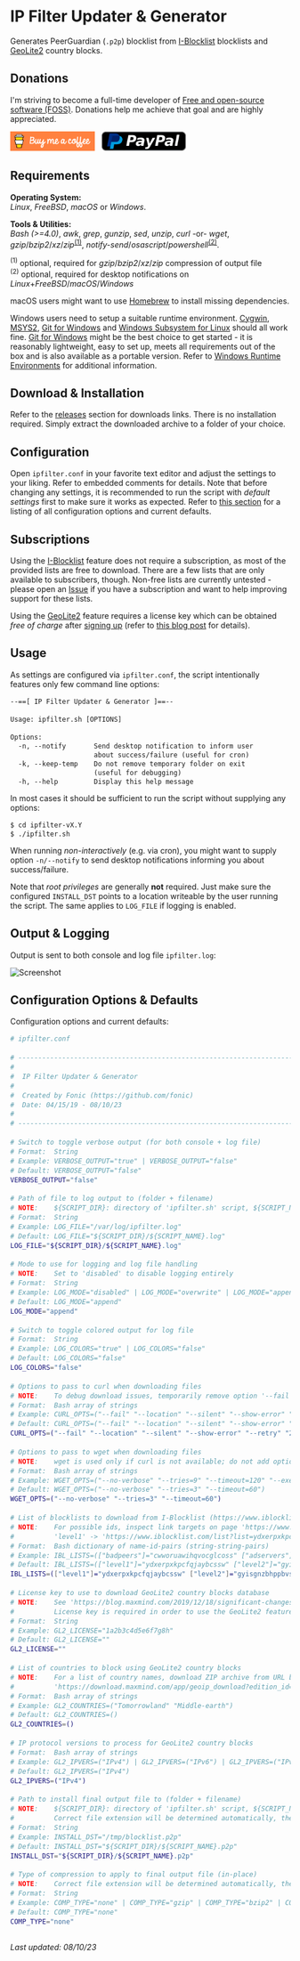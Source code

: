 # IP Filter Updater &amp; Generator
Generates PeerGuardian (`.p2p`) blocklist from [I-Blocklist](https://www.iblocklist.com/) blocklists and [GeoLite2](https://dev.maxmind.com/geoip/geoip2/geolite2/) country blocks.

## Donations
I'm striving to become a full-time developer of [Free and open-source software (FOSS)](https://en.wikipedia.org/wiki/Free_and_open-source_software). Donations help me achieve that goal and are highly appreciated.

<a href="https://www.buymeacoffee.com/fonic"><img src="https://raw.githubusercontent.com/fonic/donate-buttons/main/buymeacoffee-button.png" alt="Buy Me A Coffee" height="35"></a>&nbsp;&nbsp;&nbsp;<a href="https://paypal.me/fonicmaxxim"><img src="https://raw.githubusercontent.com/fonic/donate-buttons/main/paypal-button.png" alt="Donate via PayPal" height="35"></a>

## Requirements
**Operating System:**<br/>
_Linux_, _FreeBSD_, _macOS_ or _Windows_.

**Tools & Utilities:**<br/>
_Bash (>=4.0)_, _awk_, _grep_, _gunzip_, _sed_, _unzip_, _curl_ -or- _wget_, _gzip_/_bzip2_/_xz_/_zip_<sup>[(1)](#footnote1)</sup>, _notify-send_/_osascript_/_powershell_<sup>[(2)](#footnote2)</sup>.

<sup><a name="footnote1">(1)</a></sup> optional, required for _gzip_/_bzip2_/_xz_/_zip_ compression of output file<br/>
<sup><a name="footnote2">(2)</a></sup> optional, required for desktop notifications on _Linux_+_FreeBSD_/_macOS_/_Windows_<br/>

macOS users might want to use [Homebrew](https://brew.sh/) to install missing dependencies.

Windows users need to setup a suitable runtime environment. [Cygwin](https://www.cygwin.com/), [MSYS2](https://www.msys2.org/), [Git for Windows](https://git-scm.com/download/win) and [Windows Subsystem for Linux](https://learn.microsoft.com/en-us/windows/wsl/about) should all work fine. [Git for Windows](https://git-scm.com/download/win) might be the best choice to get started - it is reasonably lightweight, easy to set up, meets all requirements out of the box and is also available as a portable version. Refer to [Windows Runtime Environments](https://github.com/fonic/ipfilter/blob/master/Windows%20Runtime%20Environments.md) for additional information.

## Download & Installation
Refer to the [releases](https://github.com/fonic/ipfilter/releases) section for downloads links. There is no installation required. Simply extract the downloaded archive to a folder of your choice.

## Configuration
Open `ipfilter.conf` in your favorite text editor and adjust the settings to your liking. Refer to embedded comments for details. Note that before changing any settings, it is recommended to run the script with *default settings* first to make sure it works as expected. Refer to [this section](#configuration-options--defaults) for a listing of all configuration options and current defaults.

## Subscriptions
Using the [I-Blocklist](https://www.iblocklist.com/) feature does not require a subscription, as most of the provided lists are free to download. There are a few lists that are only available to subscribers, though. Non-free lists are currently untested - please open an [Issue](https://github.com/fonic/ipfilter/issues) if you have a subscription and want to help improving support for these lists.

Using the [GeoLite2](https://dev.maxmind.com/geoip/geoip2/geolite2/) feature requires a license key which can be obtained *free of charge* after [signing up](https://www.maxmind.com/en/geolite2/signup) (refer to [this blog post](https://blog.maxmind.com/2019/12/18/significant-changes-to-accessing-and-using-geolite2-databases/) for details).

## Usage
As settings are configured via `ipfilter.conf`, the script intentionally features only few command line options:
```
--==[ IP Filter Updater & Generator ]==--

Usage: ipfilter.sh [OPTIONS]

Options:
  -n, --notify       Send desktop notification to inform user
                     about success/failure (useful for cron)
  -k, --keep-temp    Do not remove temporary folder on exit
                     (useful for debugging)
  -h, --help         Display this help message
```

In most cases it should be sufficient to run the script without supplying any options:
```
$ cd ipfilter-vX.Y
$ ./ipfilter.sh
```

When running _non-interactively_ (e.g. via cron), you might want to supply option `-n/--notify` to send desktop notifications informing you about success/failure.

Note that *root privileges* are generally **not** required. Just make sure the configured `INSTALL_DST` points to a location writeable by the user running the script. The same applies to `LOG_FILE` if logging is enabled.

## Output & Logging

Output is sent to both console and log file `ipfilter.log`:

![Screenshot](https://raw.githubusercontent.com/fonic/ipfilter/master/SCREENSHOT.png)

## Configuration Options & Defaults

Configuration options and current defaults:
```sh
# ipfilter.conf

# ------------------------------------------------------------------------------
#                                                                              -
#  IP Filter Updater & Generator                                               -
#                                                                              -
#  Created by Fonic (https://github.com/fonic)                                 -
#  Date: 04/15/19 - 08/10/23                                                   -
#                                                                              -
# ------------------------------------------------------------------------------

# Switch to toggle verbose output (for both console + log file)
# Format:  String
# Example: VERBOSE_OUTPUT="true" | VERBOSE_OUTPUT="false"
# Default: VERBOSE_OUTPUT="false"
VERBOSE_OUTPUT="false"

# Path of file to log output to (folder + filename)
# NOTE:    ${SCRIPT_DIR}: directory of 'ipfilter.sh' script, ${SCRIPT_NAME}: filename of 'ipfilter.sh' script without extension
# Format:  String
# Example: LOG_FILE="/var/log/ipfilter.log"
# Default: LOG_FILE="${SCRIPT_DIR}/${SCRIPT_NAME}.log"
LOG_FILE="${SCRIPT_DIR}/${SCRIPT_NAME}.log"

# Mode to use for logging and log file handling
# NOTE:    Set to 'disabled' to disable logging entirely
# Format:  String
# Example: LOG_MODE="disabled" | LOG_MODE="overwrite" | LOG_MODE="append"
# Default: LOG_MODE="append"
LOG_MODE="append"

# Switch to toggle colored output for log file
# Format:  String
# Example: LOG_COLORS="true" | LOG_COLORS="false"
# Default: LOG_COLORS="false"
LOG_COLORS="false"

# Options to pass to curl when downloading files
# NOTE:    To debug download issues, temporarily remove option '--fail' and check contents of downloaded files for server messages
# Format:  Bash array of strings
# Example: CURL_OPTS=("--fail" "--location" "--silent" "--show-error" "--retry" "8" "--connect-timeout" "120" "--proxy" "<protocol>://<host>:<port>")
# Default: CURL_OPTS=("--fail" "--location" "--silent" "--show-error" "--retry" "2" "--connect-timeout" "60")
CURL_OPTS=("--fail" "--location" "--silent" "--show-error" "--retry" "2" "--connect-timeout" "60")

# Options to pass to wget when downloading files
# NOTE:    wget is used only if curl is not available; do not add option '--quiet' here as this will also suppress error messages
# Format:  Bash array of strings
# Example: WGET_OPTS=("--no-verbose" "--tries=9" "--timeout=120" "--execute" "use_proxy=yes" "--execute" "http_proxy=<host>:<port>")
# Default: WGET_OPTS=("--no-verbose" "--tries=3" "--timeout=60")
WGET_OPTS=("--no-verbose" "--tries=3" "--timeout=60")

# List of blocklists to download from I-Blocklist (https://www.iblocklist.com/lists)
# NOTE:    For possible ids, inspect link targets on page 'https://www.iblocklist.com/lists', e.g.
#          'level1' -> 'https://www.iblocklist.com/list?list=ydxerpxkpcfqjaybcssw' -> id is 'ydxerpxkpcfqjaybcssw'
# Format:  Bash dictionary of name-id-pairs (string-string-pairs)
# Example: IBL_LISTS=(["badpeers"]="cwworuawihqvocglcoss" ["adservers"]="zhogegszwduurnvsyhdf")
# Default: IBL_LISTS=(["level1"]="ydxerpxkpcfqjaybcssw" ["level2"]="gyisgnzbhppbvsphucsw" ["level3"]="uwnukjqktoggdknzrhgh")
IBL_LISTS=(["level1"]="ydxerpxkpcfqjaybcssw" ["level2"]="gyisgnzbhppbvsphucsw" ["level3"]="uwnukjqktoggdknzrhgh")

# License key to use to download GeoLite2 country blocks database
# NOTE:    See 'https://blog.maxmind.com/2019/12/18/significant-changes-to-accessing-and-using-geolite2-databases/' for details
#          License key is required in order to use the GeoLite2 feature
# Format:  String
# Example: GL2_LICENSE="1a2b3c4d5e6f7g8h"
# Default: GL2_LICENSE=""
GL2_LICENSE=""

# List of countries to block using GeoLite2 country blocks
# NOTE:    For a list of country names, download ZIP archive from URL below and inspect file 'geolite2-country-locations-en.csv':
#          'https://download.maxmind.com/app/geoip_download?edition_id=GeoLite2-Country-CSV&license_key=<your-gl2-license-key>&suffix=zip'
# Format:  Bash array of strings
# Example: GL2_COUNTRIES=("Tomorrowland" "Middle-earth")
# Default: GL2_COUNTRIES=()
GL2_COUNTRIES=()

# IP protocol versions to process for GeoLite2 country blocks
# Format:  Bash array of strings
# Example: GL2_IPVERS=("IPv4") | GL2_IPVERS=("IPv6") | GL2_IPVERS=("IPv4" "IPv6")
# Default: GL2_IPVERS=("IPv4")
GL2_IPVERS=("IPv4")

# Path to install final output file to (folder + filename)
# NOTE:    ${SCRIPT_DIR}: directory of 'ipfilter.sh' script, ${SCRIPT_NAME}: filename of 'ipfilter.sh' script without extension
#          Correct file extension will be determined automatically, there is no need to modify this when changing COMP_TYPE
# Format:  String
# Example: INSTALL_DST="/tmp/blocklist.p2p"
# Default: INSTALL_DST="${SCRIPT_DIR}/${SCRIPT_NAME}.p2p"
INSTALL_DST="${SCRIPT_DIR}/${SCRIPT_NAME}.p2p"

# Type of compression to apply to final output file (in-place)
# NOTE:    Correct file extension will be determined automatically, there is no need to modify INSTALL_DST when changing this
# Format:  String
# Example: COMP_TYPE="none" | COMP_TYPE="gzip" | COMP_TYPE="bzip2" | COMP_TYPE="xz" | COMP_TYPE="zip"
# Default: COMP_TYPE="none"
COMP_TYPE="none"
```

##

_Last updated: 08/10/23_
